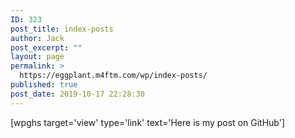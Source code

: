 ```yaml
---
ID: 323
post_title: index-posts
author: Jack
post_excerpt: ""
layout: page
permalink: >
  https://eggplant.m4ftm.com/wp/index-posts/
published: true
post_date: 2019-10-17 22:28:30
---
```

<!-- wp:shortcode --> [wpghs target='view' type='link' text='Here is my post on GitHub'] 

<!-- /wp:shortcode -->

<!-- wp:latest-posts {"postsToShow":100,"displayPostDate":true,"order":"asc","orderBy":"title"} /-->